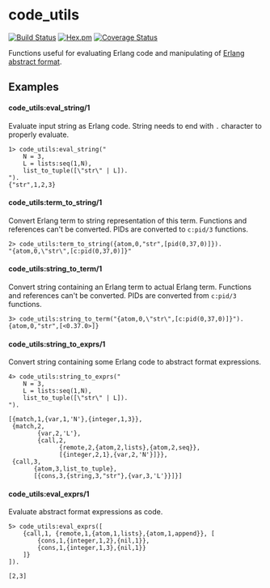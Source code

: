 # code_utils

[![Build Status](https://travis-ci.org/relayr/erl-code-utils.svg?branch=master)](https://travis-ci.org/relayr/erl-code-utils) [![Hex.pm](https://img.shields.io/badge/hex-1.1.1-aa66cc.svg)](https://hex.pdmbuilds.proximetry.com/packages/code_utils/1.1.1) [![Coverage Status](https://coveralls.io/repos/github/relayr/erl-code-utils/badge.svg?branch=master)](https://coveralls.io/github/relayr/erl-code-utils?branch=master)

Functions useful for evaluating Erlang code and manipulating of [Erlang abstract format](http://erlang.org/doc/apps/erts/absform.html).

## Examples

#### code_utils:eval_string/1
Evaluate input string as Erlang code. String needs to end with `.` character to properly evaluate.

```
1> code_utils:eval_string("
    N = 3,
    L = lists:seq(1,N),
    list_to_tuple([\"str\" | L]).
").
{"str",1,2,3}
```

#### code_utils:term_to_string/1
Convert Erlang term to string representation of this term. Functions and references can't be converted. PIDs are converted to `c:pid/3` functions.

```
2> code_utils:term_to_string({atom,0,"str",[pid(0,37,0)]}).
"{atom,0,\"str\",[c:pid(0,37,0)]}"
```

#### code_utils:string_to_term/1
Convert string containing an Erlang term to actual Erlang term. Functions and references can't be converted. PIDs are converted from `c:pid/3` functions.

```
3> code_utils:string_to_term("{atom,0,\"str\",[c:pid(0,37,0)]}").
{atom,0,"str",[<0.37.0>]}
```

#### code_utils:string_to_exprs/1
Convert string containing some Erlang code to abstract format expressions.
```
4> code_utils:string_to_exprs("
    N = 3,
    L = lists:seq(1,N),
    list_to_tuple([\"str\" | L]).
").

[{match,1,{var,1,'N'},{integer,1,3}},
 {match,2,
        {var,2,'L'},
        {call,2,
              {remote,2,{atom,2,lists},{atom,2,seq}},
              [{integer,2,1},{var,2,'N'}]}},
 {call,3,
       {atom,3,list_to_tuple},
       [{cons,3,{string,3,"str"},{var,3,'L'}}]}]
```

#### code_utils:eval_exprs/1
Evaluate abstract format expressions as code.
```
5> code_utils:eval_exprs([
    {call,1, {remote,1,{atom,1,lists},{atom,1,append}}, [
        {cons,1,{integer,1,2},{nil,1}},
        {cons,1,{integer,1,3},{nil,1}}
    ]}
]).

[2,3]
```